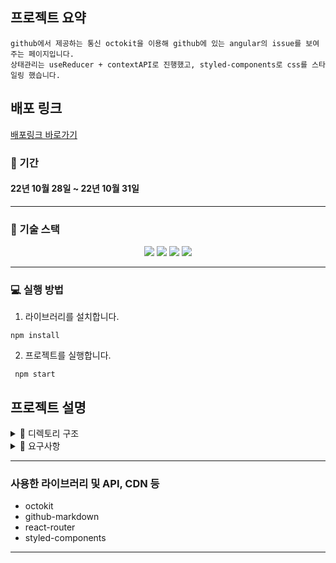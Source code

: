 ## 프로젝트 요약

```
github에서 제공하는 통신 octokit을 이용해 github에 있는 angular의 issue를 보여주는 페이지입니다. 
상태관리는 useReducer + contextAPI로 진행했고, styled-components로 css를 스타일링 했습니다.
```
## 배포 링크

[배포링크 바로가기](https://comfy-griffin-242f78.netlify.app/)
<br/>

### 📆 기간

#### 22년 10월 28일 ~ 22년 10월 31일

---

### 🔧 기술 스택

<div align=center> 
  <img src="https://img.shields.io/badge/react-61DAFB?style=for-the-badge&logo=react&logoColor=black"/> 
  <img src="https://img.shields.io/badge/javascript-F7DF1E?style=for-the-badge&logo=javascript&logoColor=black"/>   
 <img src="https://img.shields.io/badge/styled_components-3U7U2U?style=for-the-badge&logo=css&logoColor=black"/> 
 <img src="https://img.shields.io/badge/context_API-CA4245?style=for-the-badge&logo=reactrouter&logoColor=white"/> 
</div>

---

### 💻 실행 방법

1.  라이브러리를 설치합니다.

```
npm install
```

2.  프로젝트를 실행합니다.

```
 npm start
```
## 프로젝트 설명

<details>
<summary>  📂 디렉토리 구조</summary>
<div markdown="1">

```

🗂 src
┣ 📁 apis
    ┗  octokit.js
 ┣ 📁 components
 	┗  📁Layout.js
    	┣ AppLayout.js
    	┗ DiaryEditor.js
    ┣ Error.js
    ┣ IssueList.js
    ┣ IssueListItem.js
    ┣ Label.js
    ┗ Loader.js
 ┣ 📂 pages
   ┣ DetailPage.js
   ┗ LandingPage.js
 ┣ 📂 reducer
   ┗ issues.js
 ┣ 📂 util
   ┗ date.js
 ┣ App.js
 ┣ index.js
 
```

</div>
</details>

<details>
<summary>🧻 요구사항</summary>
<div markdown="1">

### ⚙️ 과제 범위

1. 이슈 목록 화면
    - 이슈 목록 가져오기 API 활용
    - open 상태의 이슈 중 코멘트가 많은 순으로 정렬
    - 각 행에는 ‘이슈번호, 이슈제목, 작성자, 작성일, 코멘트수’를 표시
    - 다섯번째 셀에는 광고 이미지 출력
              
        - 광고 이미지 클릭 시 [https://www.wanted.co.kr/](https://www.wanted.co.kr/) 로 이동
    - 화면을 아래로 스크롤 할 시 이슈 목록 추가 로딩(인피니티 스크롤)

1. 이슈 상세 화면
    - 이슈의 상세 내용 표시
    - ‘이슈번호, 이슈제목, 작성자, 작성일, 코멘트 수, 작성자 프로필 이미지, 본문' 표시
    
2. 공통 헤더
    - 두 페이지는 공통 헤더를 공유합니다.
    - 헤더에는 Organization Name / Repository Name이 표시됩니다.

### 요구 사항

- 필수 요구 사항
    - 이슈 목록 및 상세 화면 기능 구현
    - Context API를 활용한 API 연동
    - 데이터 요청 중 로딩 표시
    - 에러 화면 구현
    - 지정된 조건(open 상태, 코멘트 많은 순)에 맞게 데이터 요청 및 표시
    - 반응형 웹 구현(UI는 데스크톱, 모바일에서 보았을 때 모두 읽기 편하게 구현)

- 선택 사항
    - CSS-in-JS 적용
</div>
</details>


---


### 사용한 라이브러리 및 API, CDN 등
- octokit
- github-markdown
- react-router
- styled-components
---







